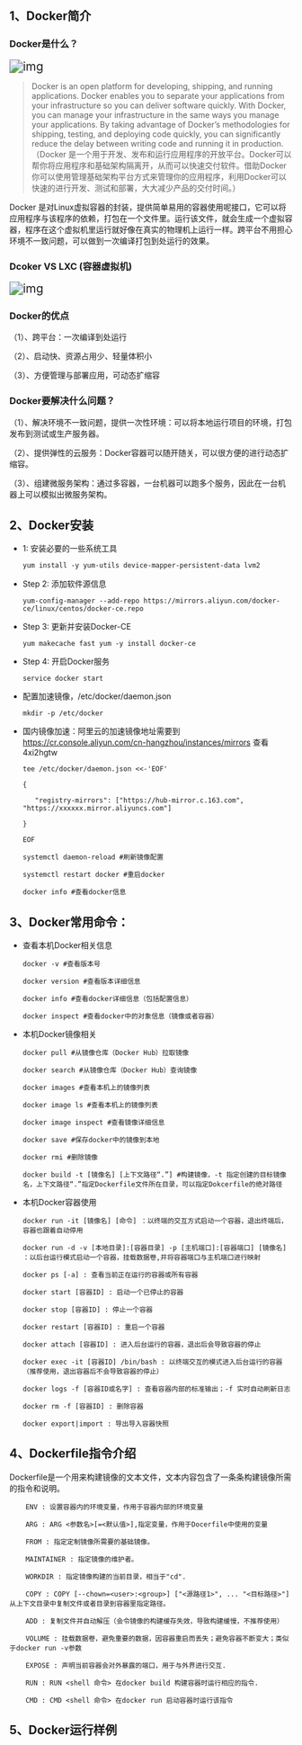 ## 1、Docker简介

### Docker是什么？

<img src="https://gitee.com/zhanqingqidev/pic/raw/master/blog/pics/20210218102624.png" alt="img" style="zoom:150%;" />

> Docker is an open platform for developing, shipping, and running applications. Docker enables you to separate your applications from your infrastructure so you can deliver software quickly. With Docker, you can manage your infrastructure in the same ways you manage your applications. By taking advantage of Docker’s methodologies for shipping, testing, and deploying code quickly, you can significantly reduce the delay between writing code and running it in production.（Docker 是一个用于开发、发布和运行应用程序的开放平台。Docker可以帮你将应用程序和基础架构隔离开，从而可以快速交付软件。借助Docker你可以使用管理基础架构平台方式来管理你的应用程序，利用Docker可以快速的进行开发、测试和部署，大大减少产品的交付时间。）

Docker 是对Linux虚拟容器的封装，提供简单易用的容器使用呢接口，它可以将应用程序与该程序的依赖，打包在一个文件里。运行该文件，就会生成一个虚拟容器，程序在这个虚拟机里运行就好像在真实的物理机上运行一样。跨平台不用担心环境不一致问题，可以做到一次编译打包到处运行的效果。

### Dcoker VS LXC (容器虚拟机)

<img src="https://gitee.com/zhanqingqidev/pic/raw/master/blog/pics/20210218102635.png" alt="img" style="zoom:150%;" />

### Docker的优点

（1）、跨平台：一次编译到处运行

（2）、启动快、资源占用少、轻量体积小

（3）、方便管理与部署应用，可动态扩缩容

### Docker要解决什么问题？

（1）、解决环境不一致问题，提供一次性环境：可以将本地运行项目的环境，打包发布到测试或生产服务器。

（2）、提供弹性的云服务：Docker容器可以随开随关，可以很方便的进行动态扩缩容。

（3）、组建微服务架构：通过多容器，一台机器可以跑多个服务，因此在一台机器上可以模拟出微服务架构。

## 2、Docker安装

- 1: 安装必要的一些系统工具

    ```html
    yum install -y yum-utils device-mapper-persistent-data lvm2
    ```

- Step 2: 添加软件源信息

    ```shell
    yum-config-manager --add-repo https://mirrors.aliyun.com/docker-ce/linux/centos/docker-ce.repo
    ```

- Step 3: 更新并安装Docker-CE

    ```shell
    yum makecache fast yum -y install docker-ce
    ```

- Step 4: 开启Docker服务

    ```shell
    service docker start
    ```

- 配置加速镜像，/etc/docker/daemon.json

    ```shell
    mkdir -p /etc/docker
    ```

- 国内镜像加速：阿里云的加速镜像地址需要到 https://cr.console.aliyun.com/cn-hangzhou/instances/mirrors 查看4xi2hgtw

    ```shell
    tee /etc/docker/daemon.json <<-'EOF'
    
    {
    
    ​	"registry-mirrors": ["https://hub-mirror.c.163.com", "https://xxxxxx.mirror.aliyuncs.com"]
    
    }
    
    EOF
    ```

    ```shell
    systemctl daemon-reload #刷新镜像配置
    
    systemctl restart docker #重启docker
    
    docker info #查看docker信息
    ```

## 3、Docker常用命令：

- 查看本机Docker相关信息

    ```shell
    docker -v #查看版本号
    
    docker version #查看版本详细信息
    
    docker info #查看docker详细信息（包括配置信息）
    
    docker inspect #查看docker中的对象信息（镜像或者容器）
    ```

- 本机Docker镜像相关

    ```shell
    docker pull #从镜像仓库（Docker Hub）拉取镜像
    
    docker search #从镜像仓库（Docker Hub）查询镜像
    
    docker images #查看本机上的镜像列表
    
    docker image ls #查看本机上的镜像列表
    
    docker image inspect #查看镜像详细信息
    
    docker save #保存docker中的镜像到本地
    
    docker rmi #删除镜像
    
    docker build -t [镜像名] [上下文路径“.”] #构建镜像，-t 指定创建的目标镜像名，上下文路径“.”指定Dockerfile文件所在目录，可以指定Dokcerfile的绝对路径
    ```

- 本机Docker容器使用

    ``` shell
    docker run -it [镜像名] [命令] ：以终端的交互方式启动一个容器，退出终端后，容器也跟着自动停用
    
    docker run -d -v [本地目录]:[容器目录] -p [主机端口]:[容器端口] [镜像名] ：以后台运行模式启动一个容器，挂载数据卷,并将容器端口与主机端口进行映射
    
    docker ps [-a] : 查看当前正在运行的容器或所有容器
    
    docker start [容器ID] : 启动一个已停止的容器
    
    docker stop [容器ID] : 停止一个容器
    
    docker restart [容器ID] : 重启一个容器
    
    docker attach [容器ID] : 进入后台运行的容器，退出后会导致容器的停止
    
    docker exec -it [容器ID] /bin/bash : 以终端交互的模式进入后台运行的容器（推荐使用，退出容器后不会导致容器的停止）
    
    docker logs -f [容器ID或名字] : 查看容器内部的标准输出；-f 实时自动刷新日志
    
    docker rm -f [容器ID] : 删除容器
    
    docker export|import : 导出导入容器快照
    ```
## 4、Dockerfile指令介绍
    
   Dockerfile是一个用来构建镜像的文本文件，文本内容包含了一条条构建镜像所需的指令和说明。
    
```
    ENV : 设置容器内的环境变量，作用于容器内部的环境变量
    
    ARG : ARG <参数名>[=<默认值>],指定变量，作用于Docerfile中使用的变量
    
    FROM : 指定定制镜像所需要的基础镜像。
    
    MAINTAINER : 指定镜像的维护者。
    
    WORKDIR : 指定镜像构建的当前目录，相当于"cd".
    
    COPY : COPY [--chown=<user>:<group>] ["<源路径1>", ... "<目标路径>"] 从上下文目录中复制文件或者目录到容器里指定路径。
    
    ADD : 复制文件并自动解压（会令镜像的构建缓存失效，导致构建缓慢，不推荐使用）
    
    VOLUME : 挂载数据卷，避免重要的数据，因容器重启而丢失；避免容器不断变大；类似于docker run -v参数
    
    EXPOSE : 声明当前容器会对外暴露的端口，用于与外界进行交互.
    
    RUN : RUN <shell 命令> 在docker build 构建容器时运行相应的指令.
    
    CMD : CMD <shell 命令> 在docker run 启动容器时运行该指令

```
## 5、Docker运行样例

